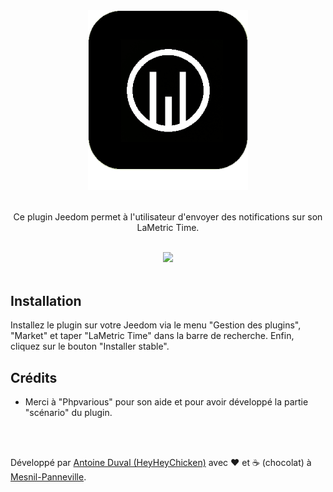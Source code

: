 <div align="center">

<img src="https://raw.githubusercontent.com/HeyHeyChicken/Jeedom-LaMetric-Time/main/plugin_info/lametric_time_icon.png" width="256">
<br><br>

Ce plugin Jeedom permet à l'utilisateur d'envoyer des notifications sur son LaMetric Time.<br>
</div>
<br>
<div align="center">
<img src="https://github.com/HeyHeyChicken/Assystem-Soldes-des-conges/blob/main/.github/widget.jpeg">
</div>

<br>

## Installation

Installez le plugin sur votre Jeedom via le menu "Gestion des plugins", "Market" et taper "LaMetric Time" dans la barre de recherche. Enfin, cliquez sur le bouton "Installer stable".

## Crédits

- Merci à "Phpvarious" pour son aide et pour avoir développé la partie "scénario" du plugin.

<br>
<br>

Développé par [Antoine Duval (HeyHeyChicken)](//antoine.cuffel.fr) avec ❤ et ☕ (chocolat) à [Mesnil-Panneville](//en.wikipedia.org/wiki/Mesnil-Panneville).
